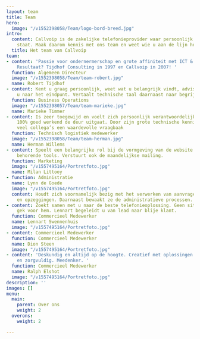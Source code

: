 ```yaml
---
layout: team
title: Team
hero:
  image: "/v1552398058/Team/logo-bord-breed.jpg"
intro:
  content: Callvoip is de zakelijke telefonieprovider waar persoonlijk contact centraal
    staat. Maak daarom kennis met ons team en weet wie u aan de lijn heeft.
  title: Het team van Callvoip
team:
- content: 'Passie voor ondernermerschap en grote affiniteit met ICT & database-applicaties.
    Resultaat? Tijdhof Consulting in 1997 en Callvoip in 2007! '
  function: Algemeen Directeur
  image: "/v1552398058/Team/team-robert.jpg"
  name: Robert Tijdhof
- content: Kent u graag persoonlijk, weet wat u belangrijk vindt, adviseert en begeleidt
    u naar het eindpunt. Vertaalt technische taal daarnaast naar begrijpelijke termen.
  function: Business Operations
  image: "/v1552398057/Team/team-marieke.jpg"
  name: Marieke Timmer
- content: Is zeer toegewijd en voelt zich persoonlijk verantwoordelijk dat uw order
    100% goed werkend de deur uitgaat. Door zijn grote technische kennis is hij voor
    veel collega’s een waardevolle vraagbaak
  function: Technisch logistiek medewerker
  image: "/v1552398058/Team/team-herman.jpg"
  name: Herman Willems
- content: Speelt een belangrijke rol bij de vormgeving van de website en daarbij
    behorende tools. Verstuurt ook de maandelijkse mailing.
  function: Marketing
  image: "/v1557495164/Portretfoto.jpg"
  name: Milan Littooy
- function: Administratie
  name: Lynn de Goede
  image: "/v1557495164/Portretfoto.jpg"
  content: Houdt zich voornamelijk bezig met het verwerken van aanvragen, wijzigingen
    en opzeggingen. Daarnaast bewaakt ze de administratieve processen.
- content: Zoekt samen met u naar de beste telefonieoplossing. Geen situatie is te
    gek voor hem. Lennart begeleidt u van lead naar blije klant.
  function: Commercieel Medewerker
  name: Lennart Swennenhuis
  image: "/v1557495164/Portretfoto.jpg"
- content: Commercieel Medewerker
  function: Commercieel Medewerker
  name: Dion Steen
  image: "/v1557495164/Portretfoto.jpg"
- content: 'Deskundig en altijd op de hoogte. Creatief met oplossingen. Analytisch
    en zorgvuldig. Meedenker. '
  function: Commercieel Medewerker
  name: Ralph Elshot
  image: "/v1557495164/Portretfoto.jpg"
description: ''
images: []
menu:
  main:
    parent: Over ons
    weight: 2
  overons:
    weight: 2

---
```

